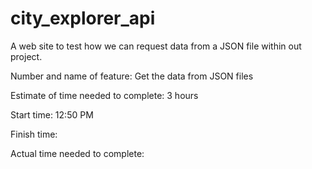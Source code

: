 # city_explorer_api

A web site to test how we can request data from a JSON file within out project.

Number and name of feature: Get the data from JSON files

Estimate of time needed to complete: 3 hours

Start time: 12:50 PM

Finish time:

Actual time needed to complete:
